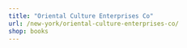 ```yaml
---
title: "Oriental Culture Enterprises Co"
url: /new-york/oriental-culture-enterprises-co/
shop: books
---
```

